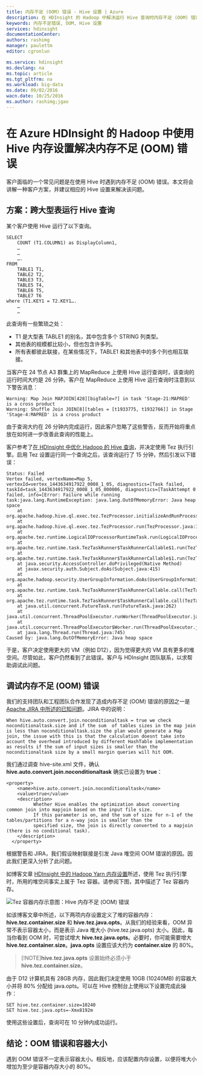 ```yaml
---
title: 内存不足 (OOM) 错误 - Hive 设置 | Azure
description: 在 HDInsight 的 Hadoop 中解决运行 Hive 查询时内存不足 (OOM) 错误。客户方案为跨多个大型表运行查询。
keywords: 内存不足错误, OOM, Hive 设置
services: hdinsight
documentationCenter: 
authors: rashimg
manager: paulettm
editor: cgronlun

ms.service: hdinsight
ms.devlang: na
ms.topic: article
ms.tgt_pltfrm: na
ms.workload: big-data
ms.date: 09/02/2016
wacn.date: 10/25/2016
ms.author: rashimg;jgao
---
```


# 在 Azure HDInsight 的 Hadoop 中使用 Hive 内存设置解决内存不足 (OOM) 错误

客户面临的一个常见问题是在使用 Hive 时遇到内存不足 (OOM) 错误。本文将会讲解一种客户方案，并建议相应的 Hive 设置来解决该问题。

## 方案：跨大型表运行 Hive 查询

某个客户使用 Hive 运行了以下查询。

    SELECT
        COUNT (T1.COLUMN1) as DisplayColumn1,
        …
        …
        ….
    FROM
        TABLE1 T1,
        TABLE2 T2,
        TABLE3 T3,
        TABLE5 T4,
        TABLE6 T5,
        TABLE7 T6
    where (T1.KEY1 = T2.KEY1….
        …
        …

此查询有一些繁琐之处：

* T1 是大型表 TABLE1 的别名，其中包含多个 STRING 列类型。
* 其他表的规模都比较小，但也包含许多列。
* 所有表都彼此联接，在某些情况下，TABLE1 和其他表中的多个列也相互联接。

当客户在 24 节点 A3 群集上的 MapReduce 上使用 Hive 运行查询时，该查询的运行时间大约是 26 分钟。客户在 MapReduce 上使用 Hive 运行查询时注意到以下警告消息：

    Warning: Map Join MAPJOIN[428][bigTable=?] in task 'Stage-21:MAPRED' is a cross product
    Warning: Shuffle Join JOIN[8][tables = [t1933775, t1932766]] in Stage 'Stage-4:MAPRED' is a cross product

由于查询大约在 26 分钟内完成运行，因此客户忽略了这些警告，反而开始将重点放在如何进一步改善此查询的性能上。

客户参考了[在 HDInsight 中优化 Hadoop 的 Hive 查询](./hdinsight-hadoop-optimize-hive-query-v1.md)，并决定使用 Tez 执行引擎。启用 Tez 设置运行同一个查询之后，该查询运行了 15 分钟，然后引发以下错误：

    Status: Failed
    Vertex failed, vertexName=Map 5, vertexId=vertex_1443634917922_0008_1_05, diagnostics=[Task failed, taskId=task_1443634917922_0008_1_05_000006, diagnostics=[TaskAttempt 0 failed, info=[Error: Failure while running task:java.lang.RuntimeException: java.lang.OutOfMemoryError: Java heap space
        at
    org.apache.hadoop.hive.ql.exec.tez.TezProcessor.initializeAndRunProcessor(TezProcessor.java:172)
        at org.apache.hadoop.hive.ql.exec.tez.TezProcessor.run(TezProcessor.java:138)
        at
    org.apache.tez.runtime.LogicalIOProcessorRuntimeTask.run(LogicalIOProcessorRuntimeTask.java:324)
        at
    org.apache.tez.runtime.task.TezTaskRunner$TaskRunnerCallable$1.run(TezTaskRunner.java:176)
        at
    org.apache.tez.runtime.task.TezTaskRunner$TaskRunnerCallable$1.run(TezTaskRunner.java:168)
        at java.security.AccessController.doPrivileged(Native Method)
        at javax.security.auth.Subject.doAs(Subject.java:415)
        at org.apache.hadoop.security.UserGroupInformation.doAs(UserGroupInformation.java:1628)
        at
    org.apache.tez.runtime.task.TezTaskRunner$TaskRunnerCallable.call(TezTaskRunner.java:168)
        at
    org.apache.tez.runtime.task.TezTaskRunner$TaskRunnerCallable.call(TezTaskRunner.java:163)
        at java.util.concurrent.FutureTask.run(FutureTask.java:262)
        at java.util.concurrent.ThreadPoolExecutor.runWorker(ThreadPoolExecutor.java:1145)
        at java.util.concurrent.ThreadPoolExecutor$Worker.run(ThreadPoolExecutor.java:615)
        at java.lang.Thread.run(Thread.java:745)
    Caused by: java.lang.OutOfMemoryError: Java heap space

于是，客户决定使用更大的 VM（例如 D12），因为觉得更大的 VM 具有更多的堆空间。尽管如此，客户仍然看到了此错误。客户与 HDInsight 团队联系，以求帮助调试此问题。

## 调试内存不足 (OOM) 错误

我们的支持团队和工程团队合作发现了造成内存不足 (OOM) 错误的原因之一是 [Apache JIRA 中所述的已知问题](https://issues.apache.org/jira/browse/HIVE-8306)。JIRA 中的说明：

    When hive.auto.convert.join.noconditionaltask = true we check noconditionaltask.size and if the sum  of tables sizes in the map join is less than noconditionaltask.size the plan would generate a Map join, the issue with this is that the calculation doesnt take into account the overhead introduced by different HashTable implementation as results if the sum of input sizes is smaller than the noconditionaltask size by a small margin queries will hit OOM.

我们通过调查 hive-site.xml 文件，确认 **hive.auto.convert.join.noconditionaltask** 确实已设置为 **true**：

    <property>
        <name>hive.auto.convert.join.noconditionaltask</name>
        <value>true</value>
        <description>
              Whether Hive enables the optimization about converting common join into mapjoin based on the input file size.
              If this parameter is on, and the sum of size for n-1 of the tables/partitions for a n-way join is smaller than the
              specified size, the join is directly converted to a mapjoin (there is no conditional task).
        </description>
      </property>

根据警告和 JIRA，我们假设映射联接是引发 Java 堆空间 OOM 错误的原因。因此我们更深入分析了此问题。

如博客文章 [HDInsight 中的 Hadoop Yarn 内存设置](http://blogs.msdn.com/b/shanyu/archive/2014/07/31/hadoop-yarn-memory-settings-in-hdinsigh.aspx)所述，使用 Tez 执行引擎时，所用的堆空间事实上属于 Tez 容器。请参阅下图，其中描述了 Tez 容器内存。

![Tez 容器内存示意图：Hive 内存不足 (OOM) 错误](./media/hdinsight-hadoop-hive-out-of-memory-error-oom/hive-out-of-memory-error-oom-tez-container-memory.png)

如该博客文章中所述，以下两项内存设置定义了堆的容器内存：**hive.tez.container.size** 和 **hive.tez.java.opts**。从我们的经验来看，OOM 异常不表示容器太小，而是表示 Java 堆大小 (hive.tez.java.opts) 太小。因此，每当你看到 OOM 时，可尝试增大 **hive.tez.java.opts**。必要时，你可能需要增大 **hive.tez.container.size**。**java.opts** 设置应该大约为 **container.size** 的 80%。

> [!NOTE]**hive.tez.java.opts** 设置始终必须小于 **hive.tez.container.size**。

由于 D12 计算机具有 28GB 内存，因此我们决定使用 10GB (10240MB) 的容器大小并将 80% 分配给 java.opts。可以在 Hive 控制台上使用以下设置完成此操作：

    SET hive.tez.container.size=10240
    SET hive.tez.java.opts=-Xmx8192m

使用这些设置后，查询可在 10 分钟内成功运行。

## 结论：OOM 错误和容器大小

遇到 OOM 错误不一定表示容器太小。相反地，应该配置内存设置，以便将堆大小增加为至少是容器内存大小的 80%。

<!---HONumber=Mooncake_0104_2016-->
